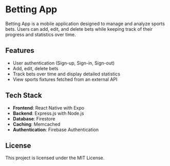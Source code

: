 # Betting App

Betting App is a mobile application designed to manage and analyze sports bets. Users can add, edit, and delete bets while keeping track of their progress and statistics over time.
## Features

- User authentication (Sign-up, Sign-in, Sign-out)
- Add, edit, delete bets
- Track bets over time and display detailed statistics
- View sports fixtures fetched from an external API

## Tech Stack

- **Frontend**: React Native with Expo
- **Backend**: Express.js with Node.js
- **Database**: Firestore
- **Caching**: Memcached
- **Authentication**: Firebase Authentication

## License
This project is licensed under the MIT License.
